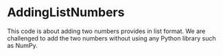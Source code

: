 # AddingListNumbers
This code is about adding two numbers provides in list format.
We are challenged to add the two numbers without using any Python library such as NumPy.
